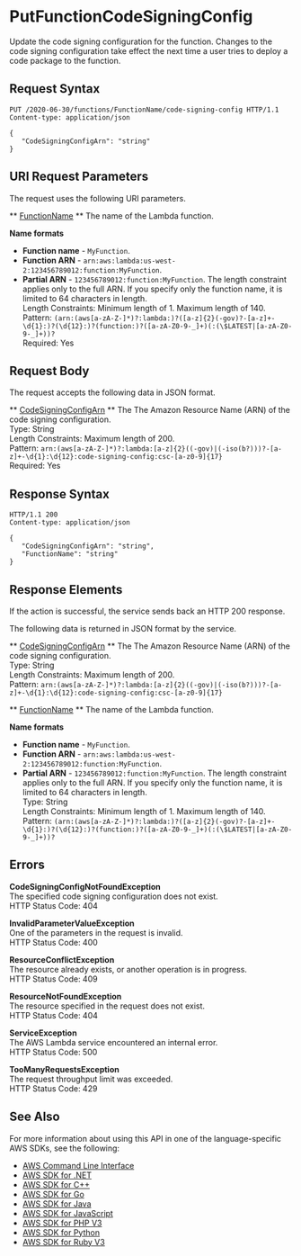 # PutFunctionCodeSigningConfig<a name="API_PutFunctionCodeSigningConfig"></a>

Update the code signing configuration for the function\. Changes to the code signing configuration take effect the next time a user tries to deploy a code package to the function\. 

## Request Syntax<a name="API_PutFunctionCodeSigningConfig_RequestSyntax"></a>

```
PUT /2020-06-30/functions/FunctionName/code-signing-config HTTP/1.1
Content-type: application/json

{
   "CodeSigningConfigArn": "string"
}
```

## URI Request Parameters<a name="API_PutFunctionCodeSigningConfig_RequestParameters"></a>

The request uses the following URI parameters\.

 ** [FunctionName](#API_PutFunctionCodeSigningConfig_RequestSyntax) **   <a name="SSS-PutFunctionCodeSigningConfig-request-FunctionName"></a>
The name of the Lambda function\.  

**Name formats**
+  **Function name** \- `MyFunction`\.
+  **Function ARN** \- `arn:aws:lambda:us-west-2:123456789012:function:MyFunction`\.
+  **Partial ARN** \- `123456789012:function:MyFunction`\.
The length constraint applies only to the full ARN\. If you specify only the function name, it is limited to 64 characters in length\.  
Length Constraints: Minimum length of 1\. Maximum length of 140\.  
Pattern: `(arn:(aws[a-zA-Z-]*)?:lambda:)?([a-z]{2}(-gov)?-[a-z]+-\d{1}:)?(\d{12}:)?(function:)?([a-zA-Z0-9-_]+)(:(\$LATEST|[a-zA-Z0-9-_]+))?`   
Required: Yes

## Request Body<a name="API_PutFunctionCodeSigningConfig_RequestBody"></a>

The request accepts the following data in JSON format\.

 ** [CodeSigningConfigArn](#API_PutFunctionCodeSigningConfig_RequestSyntax) **   <a name="SSS-PutFunctionCodeSigningConfig-request-CodeSigningConfigArn"></a>
The The Amazon Resource Name \(ARN\) of the code signing configuration\.  
Type: String  
Length Constraints: Maximum length of 200\.  
Pattern: `arn:(aws[a-zA-Z-]*)?:lambda:[a-z]{2}((-gov)|(-iso(b?)))?-[a-z]+-\d{1}:\d{12}:code-signing-config:csc-[a-z0-9]{17}`   
Required: Yes

## Response Syntax<a name="API_PutFunctionCodeSigningConfig_ResponseSyntax"></a>

```
HTTP/1.1 200
Content-type: application/json

{
   "CodeSigningConfigArn": "string",
   "FunctionName": "string"
}
```

## Response Elements<a name="API_PutFunctionCodeSigningConfig_ResponseElements"></a>

If the action is successful, the service sends back an HTTP 200 response\.

The following data is returned in JSON format by the service\.

 ** [CodeSigningConfigArn](#API_PutFunctionCodeSigningConfig_ResponseSyntax) **   <a name="SSS-PutFunctionCodeSigningConfig-response-CodeSigningConfigArn"></a>
The The Amazon Resource Name \(ARN\) of the code signing configuration\.  
Type: String  
Length Constraints: Maximum length of 200\.  
Pattern: `arn:(aws[a-zA-Z-]*)?:lambda:[a-z]{2}((-gov)|(-iso(b?)))?-[a-z]+-\d{1}:\d{12}:code-signing-config:csc-[a-z0-9]{17}` 

 ** [FunctionName](#API_PutFunctionCodeSigningConfig_ResponseSyntax) **   <a name="SSS-PutFunctionCodeSigningConfig-response-FunctionName"></a>
The name of the Lambda function\.  

**Name formats**
+  **Function name** \- `MyFunction`\.
+  **Function ARN** \- `arn:aws:lambda:us-west-2:123456789012:function:MyFunction`\.
+  **Partial ARN** \- `123456789012:function:MyFunction`\.
The length constraint applies only to the full ARN\. If you specify only the function name, it is limited to 64 characters in length\.  
Type: String  
Length Constraints: Minimum length of 1\. Maximum length of 140\.  
Pattern: `(arn:(aws[a-zA-Z-]*)?:lambda:)?([a-z]{2}(-gov)?-[a-z]+-\d{1}:)?(\d{12}:)?(function:)?([a-zA-Z0-9-_]+)(:(\$LATEST|[a-zA-Z0-9-_]+))?` 

## Errors<a name="API_PutFunctionCodeSigningConfig_Errors"></a>

 **CodeSigningConfigNotFoundException**   
The specified code signing configuration does not exist\.  
HTTP Status Code: 404

 **InvalidParameterValueException**   
One of the parameters in the request is invalid\.  
HTTP Status Code: 400

 **ResourceConflictException**   
The resource already exists, or another operation is in progress\.  
HTTP Status Code: 409

 **ResourceNotFoundException**   
The resource specified in the request does not exist\.  
HTTP Status Code: 404

 **ServiceException**   
The AWS Lambda service encountered an internal error\.  
HTTP Status Code: 500

 **TooManyRequestsException**   
The request throughput limit was exceeded\.  
HTTP Status Code: 429

## See Also<a name="API_PutFunctionCodeSigningConfig_SeeAlso"></a>

For more information about using this API in one of the language\-specific AWS SDKs, see the following:
+  [AWS Command Line Interface](https://docs.aws.amazon.com/goto/aws-cli/lambda-2015-03-31/PutFunctionCodeSigningConfig) 
+  [AWS SDK for \.NET](https://docs.aws.amazon.com/goto/DotNetSDKV3/lambda-2015-03-31/PutFunctionCodeSigningConfig) 
+  [AWS SDK for C\+\+](https://docs.aws.amazon.com/goto/SdkForCpp/lambda-2015-03-31/PutFunctionCodeSigningConfig) 
+  [AWS SDK for Go](https://docs.aws.amazon.com/goto/SdkForGoV1/lambda-2015-03-31/PutFunctionCodeSigningConfig) 
+  [AWS SDK for Java](https://docs.aws.amazon.com/goto/SdkForJava/lambda-2015-03-31/PutFunctionCodeSigningConfig) 
+  [AWS SDK for JavaScript](https://docs.aws.amazon.com/goto/AWSJavaScriptSDK/lambda-2015-03-31/PutFunctionCodeSigningConfig) 
+  [AWS SDK for PHP V3](https://docs.aws.amazon.com/goto/SdkForPHPV3/lambda-2015-03-31/PutFunctionCodeSigningConfig) 
+  [AWS SDK for Python](https://docs.aws.amazon.com/goto/boto3/lambda-2015-03-31/PutFunctionCodeSigningConfig) 
+  [AWS SDK for Ruby V3](https://docs.aws.amazon.com/goto/SdkForRubyV3/lambda-2015-03-31/PutFunctionCodeSigningConfig) 